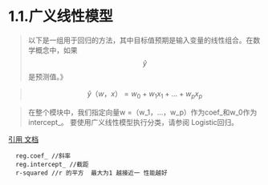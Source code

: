 # 1.1.广义线性模型

 > 以下是一组用于回归的方法，其中目标值预期是输入变量的线性组合。在数学概念中，如果$$\hat{y}$$是预测值。》

>$$
 \hat{y}（w，x）= w_0 + w_1 x_1 + ... + w_p x_p
$$


> 在整个模块中，我们指定向量w =（w_1，...，w_p）作为coef_和w_0作为intercept_。
   要使用广义线性模型执行分类，请参阅 Logistic回归。 



[引用 文档](http://scikit-learn.org/stable/modules/linear_model.html "sklearn 文档")
```
  reg.coef_ //斜率
  reg.intercept_ //截距
  r-squared //r 的平方  最大为1 越接近一 性能越好 
```